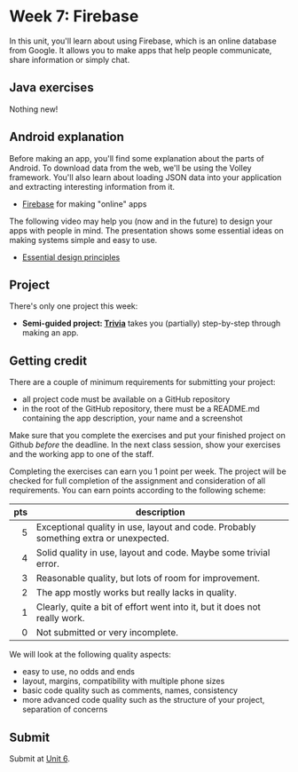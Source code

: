 # Week 7: Firebase

In this unit, you'll learn about using Firebase, which is an online database from Google. It allows you to make apps that help people communicate, share information or simply chat.


## Java exercises

Nothing new!


## Android explanation

Before making an app, you'll find some explanation about the parts of Android. To download data from the web, we'll be using the Volley framework. You'll also learn about loading JSON data into your application and extracting interesting information from it.

- [Firebase](/android-reference/firebase) for making "online" apps

The following video may help you (now and in the future) to design your apps with people in mind. The presentation shows some essential ideas on making systems simple and easy to use.

- [Essential design principles](https://developer.apple.com/videos/play/design/802/)


## Project

There's only one project this week:

- **Semi-guided project: [Trivia](/guided/trivia)** takes you (partially) step-by-step through making an app.


## Getting credit

There are a couple of minimum requirements for submitting your project:

- all project code must be available on a GitHub repository
- in the root of the GitHub repository, there must be a README.md containing the app description, your name and a screenshot

Make sure that you complete the exercises and put your finished project on Github *before* the deadline. In the next class session, show your exercises and the working app to one of the staff.

Completing the exercises can earn you 1 point per week. The project will be checked for full completion of the assignment and consideration of all requirements. You can earn points according to the following scheme:

| pts | description                                                                          |  
| --: | ------------------------------------------------------------------------------------ |  
|   5 | Exceptional quality in use, layout and code. Probably something extra or unexpected. |  
|   4 | Solid quality in use, layout and code. Maybe some trivial error.                     |  
|   3 | Reasonable quality, but lots of room for improvement.                                |  
|   2 | The app mostly works but really lacks in quality.                                    |  
|   1 | Clearly, quite a bit of effort went into it, but it does not really work.            |  
|   0 | Not submitted or very incomplete.                                                    |  

We will look at the following quality aspects:

- easy to use, no odds and ends
- layout, margins, compatibility with multiple phone sizes
- basic code quality such as comments, names, consistency
- more advanced code quality such as the structure of your project, separation of concerns


## Submit

Submit at [Unit 6](/submit/unit-6).


<!--

- Choose one of these to implement in your final app: (TODO)
    - [Sound effects]()
    - [Camera]()
    - [Text-to-speech]()
    - [Graphics]()
    - [Maps]()
    - [Gestures]()
    - [Notifications]()
    - [Services]()

-->
